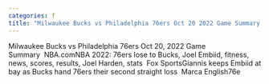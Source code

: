 ```yaml
---
categories: f
title: "Milwaukee Bucks vs Philadelphia 76ers Oct 20 2022 Game Summary  NBAcom"
---
```

Milwaukee Bucks vs Philadelphia 76ers Oct 20, 2022 Game Summary&nbsp;&nbsp;NBA.comNBA 2022: 76ers lose to Bucks, Joel Embiid, fitness, news, scores, results, Joel Harden, stats&nbsp;&nbsp;Fox SportsGiannis keeps Embiid at bay as Bucks hand 76ers their second straight loss&nbsp;&nbsp;Marca English76e
